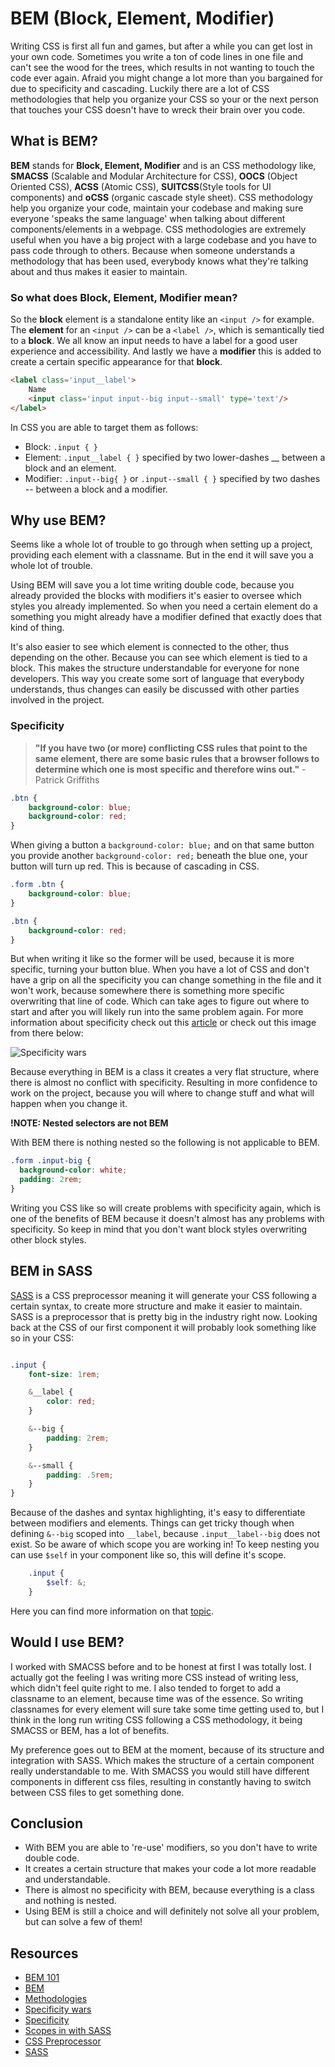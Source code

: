 # BEM (Block, Element, Modifier)

Writing CSS is first all fun and games, but after a while you can get lost in your own code. Sometimes you write a ton of code lines in one file and can't see the wood for the trees, which results in not wanting to touch the code ever again. Afraid you might change a lot more than you bargained for due to specificity and cascading. Luckily there are a lot of CSS methodologies that help you organize your CSS so your or the next person that touches your CSS doesn't have to wreck their brain over you code.

## What is BEM?

**BEM** stands for **Block, Element, Modifier** and is an CSS methodology like, **SMACSS** (Scalable and Modular Architecture for CSS), **OOCS** (Object Oriented CSS), **ACSS** (Atomic CSS), **SUITCSS**(Style tools for UI components) and **oCSS** (organic cascade style sheet). CSS methodology help you organize your code, maintain your codebase and making sure everyone 'speaks the same language' when talking about different components/elements in a webpage. CSS methodologies are extremely useful when you have a big project with a large codebase and you have to pass code through to others. Because when someone understands a methodology that has been used, everybody knows what they're talking about and thus makes it easier to maintain. 

### So what does Block, Element, Modifier mean?

So the **block** element is a standalone entity like an ```<input />``` for example. The **element** for an ```<input />``` can be a ```<label />```, which is semantically tied to a **block**. We all know an input needs to have a label for a good user experience and accessibility. And lastly we have a **modifier** this is added to create a certain specific appearance for that **block**.

```html
<label class='input__label'>
    Name
    <input class='input input--big input--small' type='text'/>
</label>
```
In CSS you are able to target them as follows:

* Block: ```.input { }```
* Element: ```.input__label { }``` specified by two lower-dashes __ between a block and an element.
* Modifier: ```.input--big{ }``` or ```.input--small { }``` specified by two dashes -- between a block and a modifier.

## Why use BEM?

Seems like a whole lot of trouble to go through when setting up a project, providing each element with a classname. But in the end it will save you a whole lot of trouble. 

Using BEM will save you a lot time writing double code, because you already provided the blocks with modifiers it's easier to oversee which styles you already implemented. So when you need a certain element do a something you might already have a modifier defined that exactly does that kind of thing.

It's also easier to see which element is connected to the other, thus depending on the other. Because you can see which element is tied to a block. This makes the structure understandable for everyone for none developers. This way you create some sort of language that everybody understands, thus changes can easily be discussed with other parties involved in the project.

### Specificity

> **"If you have two (or more) conflicting CSS rules that point to the same element, there are some basic rules that a browser follows to determine which one is most specific and therefore wins out."** - Patrick Griffiths

```css
.btn {
    background-color: blue;
    background-color: red;
}
```

When giving a button a ```background-color: blue;``` and on that same button you provide another ```background-color: red;``` beneath the blue one, your button will turn up red. This is because of cascading in CSS. 

```css
.form .btn {
    background-color: blue;
}

.btn {
    background-color: red;
}
```

But when writing it like so the former will be used, because it is more specific, turning your button blue.
When you have a lot of CSS and don't have a grip on all the specificity you can change something in the file and it won't work, because somewhere there is something more specific overwriting that line of code. Which can take ages to figure out where to start and after you will likely run into the same problem again.
For more information about specificity check out this [article](https://stuffandnonsense.co.uk/archives/css_specificity_wars.html) or check out this image from there below:

![Specificity wars](./assets/specificity.png)

Because everything in BEM is a class it creates a very flat structure, where there is almost no conflict with specificity. Resulting in more confidence to work on the project, because you will where to change stuff and what will happen when you change it.

**!NOTE: Nested selectors are not BEM**  

With BEM there is nothing nested so the following is not applicable to BEM.

```css
.form .input-big {
  background-color: white;
  padding: 2rem;
}
```
Writing you CSS like so will create problems with specificity again, which is one of the benefits of BEM because it doesn't almost has any problems with specificity. So keep in mind that you don't want block styles overwriting other block styles. 

## BEM in SASS

[SASS](https://sass-lang.com/guide) is a CSS preprocessor meaning it will generate your CSS following a certain syntax, to create more structure and make it easier to maintain. 
SASS is a preprocessor that is pretty big in the industry right now. Looking back at the CSS of our first component it will probably look something like so in your CSS:

```scss

.input {
    font-size: 1rem;

    &__label {
        color: red;
    }

    &--big {
        padding: 2rem;
    }

    &--small {
        padding: .5rem;
    }
}


```

Because of the dashes and syntax highlighting, it's easy to differentiate between modifiers and elements. Things can get tricky though when defining ```&--big``` scoped into ```__label```, because ```.input__label--big``` does not exist. So be aware of which scope you are working in! To keep nesting you can use ```$self``` in your component like so, this will define it's scope.

```scss
    .input {
        $self: &;
    }
```
Here you can find more information on that [topic](https://css-tricks.com/using-sass-control-scope-bem-naming/).

## Would I use BEM?

I worked with SMACSS before and to be honest at first I was totally lost. I actually got the feeling I was writing more CSS instead of writing less, which didn't feel quite right to me. I also tended to forget to add a classname to an element, because time was of the essence. So writing classnames for every element will sure take some time getting used to, but I think in the long run writing CSS following a CSS methodology, it being SMACSS or BEM, has a lot of benefits. 

My preference goes out to BEM at the moment, because of its structure and integration with SASS. Which makes the structure of a certain component really understandable to me. With SMACSS you would still have different components in different css files, resulting in constantly having to switch between CSS files to get something done. 

## Conclusion

* With BEM you are able to 're-use' modifiers, so you don't have to write double code.
* It creates a certain structure that makes your code a lot more readable and understandable.
* There is almost no specificity with BEM, because everything is a class and nothing is nested.
* Using BEM is still a choice and will definitely not solve all your problem, but can solve a few of them!

## Resources

* [BEM 101](https://css-tricks.com/bem-101/)
* [BEM](http://getbem.com/introduction/)
* [Methodologies](https://github.com/ikkou/awesome-css#architecture)
* [Specificity wars](https://stuffandnonsense.co.uk/archives/css_specificity_wars.html)
* [Specificity](https://www.htmldog.com/guides/css/intermediate/specificity/)
* [Scopes in with SASS](https://css-tricks.com/using-sass-control-scope-bem-naming/)
* [CSS Preprocessor](https://developer.mozilla.org/en-US/docs/Glossary/CSS_preprocessor)
* [SASS](https://sass-lang.com/guide)

